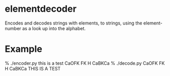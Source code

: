 elementdecoder
==============

Encodes and decodes strings with elements, to strings, using the element-number as a look up into the alphabet. 

Example
=======
% ./encoder.py this is a test 
CaOFK FK H CaBKCa
% ./decode.py CaOFK FK H CaBKCa
THIS IS A TEST
